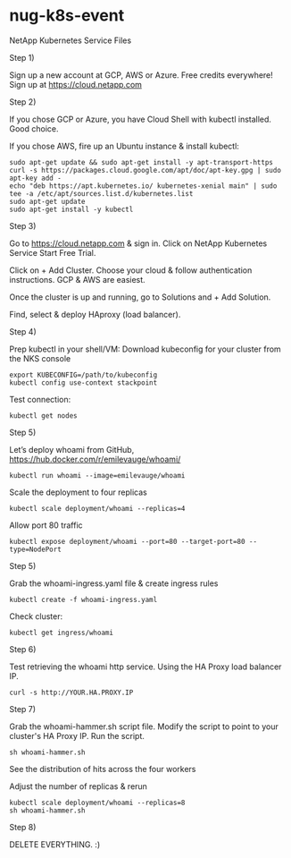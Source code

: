 # nug-k8s-event
NetApp Kubernetes Service Files

Step 1)

Sign up a new account at GCP, AWS or Azure. Free credits everywhere!
Sign up at https://cloud.netapp.com

Step 2)

If you chose GCP or Azure, you have Cloud Shell with kubectl installed. Good choice.

If you chose AWS, fire up an Ubuntu instance & install kubectl:
	
	sudo apt-get update && sudo apt-get install -y apt-transport-https
	curl -s https://packages.cloud.google.com/apt/doc/apt-key.gpg | sudo apt-key add -
	echo "deb https://apt.kubernetes.io/ kubernetes-xenial main" | sudo tee -a /etc/apt/sources.list.d/kubernetes.list
	sudo apt-get update
	sudo apt-get install -y kubectl

Step 3)

Go to https://cloud.netapp.com & sign in. Click on NetApp Kubernetes Service Start Free Trial.

Click on + Add Cluster. Choose your cloud & follow authentication instructions. GCP & AWS are easiest.

Once the cluster is up and running, go to Solutions and + Add Solution.

Find, select & deploy HAproxy (load balancer).

Step 4)

Prep kubectl in your shell/VM:
Download kubeconfig for your cluster from the NKS console

	export KUBECONFIG=/path/to/kubeconfig
	kubectl config use-context stackpoint

Test connection: 

	kubectl get nodes

Step 5)

Let’s deploy whoami from GitHub, https://hub.docker.com/r/emilevauge/whoami/

	kubectl run whoami --image=emilevauge/whoami

Scale the deployment to four replicas

	kubectl scale deployment/whoami --replicas=4

Allow port 80 traffic

	kubectl expose deployment/whoami --port=80 --target-port=80 --type=NodePort

Step 5) 

Grab the whoami-ingress.yaml file & create ingress rules

	kubectl create -f whoami-ingress.yaml

Check cluster:

	kubectl get ingress/whoami

Step 6)

Test retrieving the whoami http service. Using the HA Proxy load balancer IP.

	curl -s http://YOUR.HA.PROXY.IP

Step 7)

Grab the whoami-hammer.sh script file.
Modify the script to point to your cluster's HA Proxy IP.
Run the script.

	sh whoami-hammer.sh

See the distribution of hits across the four workers

Adjust the number of replicas & rerun

	kubectl scale deployment/whoami --replicas=8
	sh whoami-hammer.sh

Step 8) 

DELETE EVERYTHING. :)





